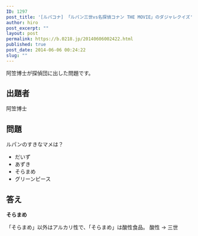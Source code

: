 ```yaml
---
ID: 1297
post_title: '[ルパコナ] 「ルパン三世vs名探偵コナン THE MOVIE」のダジャレクイズ'
author: hiro
post_excerpt: ""
layout: post
permalink: https://b.0218.jp/20140606002422.html
published: true
post_date: 2014-06-06 00:24:22
slug: ""
---
```

阿笠博士が探偵団に出した問題です。
<!--more-->
<h2>出題者</h2>
阿笠博士

<h2>問題</h2>
ルパンのすきなマメは？
<ul>
  <li>だいず</li>
  <li>あずき</li>
  <li>そらまめ</li>
  <li>グリーンピース</li>
</ul>

<h2>答え</h2>
<strong>そらまめ</strong>

「そらまめ」以外はアルカリ性で、「そらまめ」は酸性食品。
酸性 → 三世